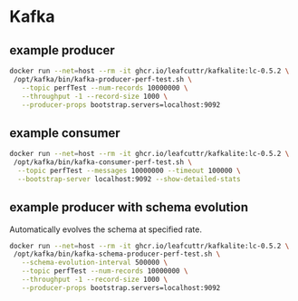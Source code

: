 # Kafka

## example producer

```sh
docker run --net=host --rm -it ghcr.io/leafcuttr/kafkalite:lc-0.5.2 \
 /opt/kafka/bin/kafka-producer-perf-test.sh \
   --topic perfTest --num-records 10000000 \
   --throughput -1 --record-size 1000 \
   --producer-props bootstrap.servers=localhost:9092
```

## example consumer

```sh
docker run --net=host --rm -it ghcr.io/leafcuttr/kafkalite:lc-0.5.2 \
 /opt/kafka/bin/kafka-consumer-perf-test.sh \
  --topic perfTest --messages 10000000 --timeout 100000 \
  --bootstrap-server localhost:9092 --show-detailed-stats
```

## example producer with schema evolution

Automatically evolves the schema at specified rate.

```sh
docker run --net=host --rm -it ghcr.io/leafcuttr/kafkalite:lc-0.5.2 \
 /opt/kafka/bin/kafka-schema-producer-perf-test.sh \
   --schema-evolution-interval 500000 \
   --topic perfTest --num-records 10000000 \
   --throughput -1 --record-size 1000 \
   --producer-props bootstrap.servers=localhost:9092
```

